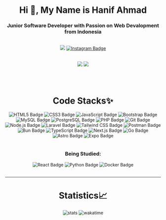 <div align="center">
    <h1>Hi 👋, My Name is Hanif Ahmad</h1>
    <h3><b>Junior Software Developer</b> with Passion on Web Devalopment from <b>Indonesia</b></h3>
    <br>
    <a href="https://linkedin.com/in/hanif-ahmad-18a879303/?trk=opento_sprofile_details" target="blank"><img src="https://img.shields.io/badge/LinkedIn-0A66C2?logo=linkedin&logoColor=fff&style=for-the-badge"></a>
    <a href="https://www.instagram.com/hnif.am22/" target="blank"><img src="https://img.shields.io/badge/Instagram-E4405F?logo=instagram&logoColor=fff&style=for-the-badge" alt="Instagram Badge"></a>
    <br><br><br>
    <img src="https://komarev.com/ghpvc/?username=nifnip22&color=007EC6&style=for-the-badge">
    <img src="https://wakatime.com/badge/user/50120066-2a15-428c-9587-a24d51c04bf4.svg?style=for-the-badge">
    <br><br><br><br>
    <h1>Code Stacks✨</h1>
    <img src="https://img.shields.io/badge/HTML5-E34F26?logo=html5&logoColor=fff&style=for-the-badge" alt="HTML5 Badge">
    <img src="https://img.shields.io/badge/CSS3-1572B6?logo=css3&logoColor=fff&style=for-the-badge" alt="CSS3 Badge">
    <img src="https://img.shields.io/badge/JavaScript-F7DF1E?logo=javascript&logoColor=000&style=for-the-badge" alt="JavaScript Badge">
    <img src="https://img.shields.io/badge/Bootstrap-7952B3?logo=bootstrap&logoColor=fff&style=for-the-badge" alt="Bootstrap Badge">
    <img src="https://img.shields.io/badge/MySQL-4479A1?logo=mysql&logoColor=fff&style=for-the-badge" alt="MySQL Badge">
    <img src="https://img.shields.io/badge/PostgreSQL-4169E1?logo=postgresql&logoColor=fff&style=for-the-badge" alt="PostgreSQL Badge">
    <img src="https://img.shields.io/badge/PHP-777BB4?logo=php&logoColor=fff&style=for-the-badge" alt="PHP Badge">
    <img src="https://img.shields.io/badge/Git-F05032?logo=git&logoColor=fff&style=for-the-badge" alt="Git Badge">
    <img src="https://img.shields.io/badge/Node.js-5FA04E?logo=nodedotjs&logoColor=fff&style=for-the-badge" alt="Node.js Badge">
    <img src="https://img.shields.io/badge/Laravel-FF2D20?logo=laravel&logoColor=fff&style=for-the-badge" alt="Laravel Badge">
    <img src="https://img.shields.io/badge/Tailwind%20CSS-06B6D4?logo=tailwindcss&logoColor=fff&style=for-the-badge" alt="Tailwind CSS Badge">
    <img src="https://img.shields.io/badge/Postman-FF6C37?logo=postman&logoColor=fff&style=for-the-badge" alt="Postman Badge">
    <img src="https://img.shields.io/badge/Bun-000?logo=bun&logoColor=fff&style=for-the-badge" alt="Bun Badge">
    <img src="https://img.shields.io/badge/TypeScript-3178C6?logo=typescript&logoColor=fff&style=for-the-badge" alt="TypeScript Badge">
    <img src="https://img.shields.io/badge/Next.js-000?logo=nextdotjs&logoColor=fff&style=for-the-badge" alt="Next.js Badge">
    <img src="https://img.shields.io/badge/Go-00ADD8?logo=go&logoColor=fff&style=for-the-badge" alt="Go Badge">
    <img src="https://img.shields.io/badge/Astro-BC52EE?logo=astro&logoColor=fff&style=for-the-badge" alt="Astro Badge">
    <img src="https://img.shields.io/badge/Expo-1C2024?logo=expo&logoColor=fff&style=for-the-badge" alt="Expo Badge">
    <br><br>
    <h3>Being Studied:</h3>
    <img src="https://img.shields.io/badge/React-61DAFB?logo=react&logoColor=000&style=for-the-badge" alt="React Badge">
    <img src="https://img.shields.io/badge/Python-3776AB?logo=python&logoColor=fff&style=for-the-badge" alt="Python Badge">
    <img src="https://img.shields.io/badge/Docker-2496ED?logo=docker&logoColor=fff&style=for-the-badge" alt="Docker Badge">
    <br><br><hr>
    <h1>Statistics📈</h1>
        <th>
            <img alt="stats" src="https://github-readme-stats.vercel.app/api?username=nifnip22&show_icons=true&include_all_commits=true&title_color=3BAEB6&text_color=D0D2D6&icon_color=D0D2D6&border_color=999999&bg_color=1A102A">
        </th>
    <img alt="wakatime" src="https://github-readme-stats.vercel.app/api/wakatime?username=nifnip22&langs_count=5&title_color=3BAEB6&text_color=D0D2D6&bg_color=1A102A&border_color=999999"/>
</p>
</div>
